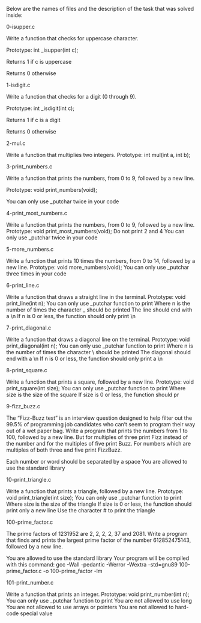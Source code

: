Below are the names of files and the description of the task that was solved inside:



0-isupper.c

Write a function that checks for uppercase character.



Prototype: int _isupper(int c);

Returns 1 if c is uppercase

Returns 0 otherwise

1-isdigit.c

Write a function that checks for a digit (0 through 9).



Prototype: int _isdigit(int c);

Returns 1 if c is a digit

Returns 0 otherwise

2-mul.c

Write a function that multiplies two integers. Prototype: int mul(int a, int b);



3-print_numbers.c

Write a function that prints the numbers, from 0 to 9, followed by a new line.



Prototype: void print_numbers(void);

You can only use _putchar twice in your code

4-print_most_numbers.c

Write a function that prints the numbers, from 0 to 9, followed by a new line. Prototype: void print_most_numbers(void); Do not print 2 and 4 You can only use _putchar twice in your code



5-more_numbers.c

Write a function that prints 10 times the numbers, from 0 to 14, followed by a new line. Prototype: void more_numbers(void); You can only use _putchar three times in your code



6-print_line.c

Write a function that draws a straight line in the terminal. Prototype: void print_line(int n); You can only use _putchar function to print Where n is the number of times the character _ should be printed The line should end with a \n If n is 0 or less, the function should only print \n



7-print_diagonal.c

Write a function that draws a diagonal line on the terminal. Prototype: void print_diagonal(int n); You can only use _putchar function to print Where n is the number of times the character \ should be printed The diagonal should end with a \n If n is 0 or less, the function should only print a \n



8-print_square.c

Write a function that prints a square, followed by a new line. Prototype: void print_square(int size); You can only use _putchar function to print Where size is the size of the square If size is 0 or less, the function should pr



9-fizz_buzz.c

The “Fizz-Buzz test” is an interview question designed to help filter out the 99.5% of programming job candidates who can’t seem to program their way out of a wet paper bag. Write a program that prints the numbers from 1 to 100, followed by a new line. But for multiples of three print Fizz instead of the number and for the multiples of five print Buzz. For numbers which are multiples of both three and five print FizzBuzz.



Each number or word should be separated by a space You are allowed to use the standard library



10-print_triangle.c

Write a function that prints a triangle, followed by a new line. Prototype: void print_triangle(int size); You can only use _putchar function to print Where size is the size of the triangle If size is 0 or less, the function should print only a new line Use the character # to print the triangle



100-prime_factor.c

The prime factors of 1231952 are 2, 2, 2, 2, 37 and 2081. Write a program that finds and prints the largest prime factor of the number 612852475143, followed by a new line.



You are allowed to use the standard library Your program will be compiled with this command: gcc -Wall -pedantic -Werror -Wextra -std=gnu89 100-prime_factor.c -o 100-prime_factor -lm



101-print_number.c

Write a function that prints an integer. Prototype: void print_number(int n); You can only use _putchar function to print You are not allowed to use long You are not allowed to use arrays or pointers You are not allowed to hard-code special value
